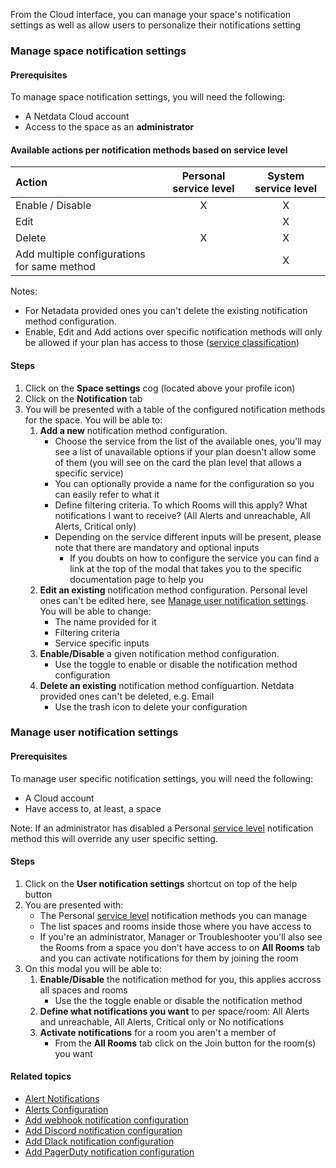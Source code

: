 <!--
title: "Manage notification methods"
sidebar_label: "Manage notification methods"
custom_edit_url: "https://github.com/netdata/netdata/blob/master/docs/cloud/alerts-notifications/manage-notification-methods.md"
learn_status: "Published"
learn_topic_type: "Tasks"
learn_rel_path: "Operations/Alerts"
learn_docs_purpose: "Instructions on how to manage notification methods"
-->

From the Cloud interface, you can manage your space's notification settings as well as allow users to personalize their notifications setting

### Manage space notification settings

#### Prerequisites

To manage space notification settings, you will need the following:

- A Netdata Cloud account
- Access to the space as an **administrator**

#### Available actions per notification methods based on service level

| **Action** | **Personal service level** | **System service level** |
| :- | :-: | :-: |
| Enable / Disable | X | X |
| Edit | | X | |
| Delete | X | X |
| Add multiple configurations for same method | | X |

Notes:
* For Netadata provided ones you can't delete the existing notification method configuration.
* Enable, Edit and Add actions over specific notification methods will only be allowed if your plan has access to those ([service classification](https://github.com/netdata/netdata/blob/master/docs/cloud/alerts-notifications/notifications.mdx#service-classification))

#### Steps

1. Click on the **Space settings** cog (located above your profile icon)
1. Click on the **Notification** tab
1. You will be presented with a table of the configured notification methods for the space. You will be able to:
   1. **Add a new** notification method configuration.
      - Choose the service from the list of the available ones, you'll may see a list of unavailable options if your plan doesn't allow some of them (you will see on the
      card the plan level that allows a specific service)
      - You can optionally provide a name for the configuration so you can easily refer to what it
      - Define filtering criteria. To which Rooms will this apply? What notifications I want to receive? (All Alerts and unreachable, All Alerts, Critical only)
      - Depending on the service different inputs will be present, please note that there are mandatory and optional inputs
         - If you doubts on how to configure the service you can find a link at the top of the modal that takes you to the specific documentation page to help you
   1. **Edit an existing** notification method configuration. Personal level ones can't be edited here, see [Manage user notification settings](#manage-user-notification-settings). You will be able to change:
      - The name provided for it
      - Filtering criteria
      - Service specific inputs
   1. **Enable/Disable** a given notification method configuration.
      - Use the toggle to enable or disable the notification method configuration
   1. **Delete an existing** notification method configuartion. Netdata provided ones can't be deleted, e.g. Email
      - Use the trash icon to delete your configuration 

### Manage user notification settings

#### Prerequisites

To manage user specific notification settings, you will need the following:

- A Cloud account
- Have access to, at least, a space

Note: If an administrator has disabled a Personal [service level](https://github.com/netdata/netdata/blob/master/docs/cloud/alerts-notifications/notifications.md#service-level) notification method this will override any user specific setting.

#### Steps

1. Click on the **User notification settings** shortcut on top of the help button
1. You are presented with:
   - The Personal [service level](https://github.com/netdata/netdata/blob/master/docs/cloud/alerts-notifications/notifications.md#service-level) notification methods you can manage
   - The list spaces and rooms inside those where you have access to
   - If you're an administrator, Manager or Troubleshooter you'll also see the Rooms from a space you don't have access to on **All Rooms** tab and you can activate notifications for them by joining the room
1. On this modal you will be able to:
   1. **Enable/Disable** the notification method for you, this applies accross all spaces and rooms
      - Use the the toggle enable or disable the notification method
   1. **Define what notifications you want** to per space/room: All Alerts and unreachable, All Alerts, Critical only or No notifications
   1. **Activate notifications** for a room you aren't a member of
      - From the **All Rooms** tab click on the Join button for the room(s) you want

#### Related topics

- [Alert Notifications](https://github.com/netdata/netdata/blob/master/docs/cloud/alerts-notifications/notifications.md)
- [Alerts Configuration](https://github.com/netdata/netdata/blob/master/health/README.md)
- [Add webhook notification configuration](https://github.com/netdata/netdata/blob/master/docs/cloud/alerts-notifications/add-webhook-notification-configuration.md)
- [Add Discord notification configuration](https://github.com/netdata/netdata/blob/master/docs/tasks/operations/add-discord-notification-configuration.md)
- [Add Dlack notification configuration](https://github.com/netdata/netdata/blob/master/docs/cloud/alerts-notifications/add-slack-notification-configuration.md)
- [Add PagerDuty notification configuration](https://github.com/netdata/netdata/blob/master/docs/cloud/alerts-notifications/add-pagerduty-notification-configuration.md)
